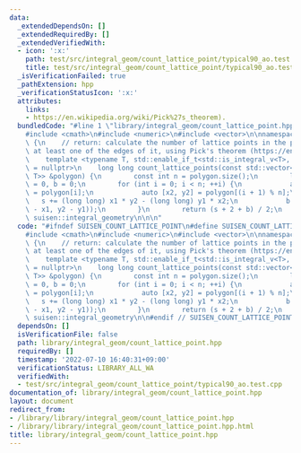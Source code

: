 ```yaml
---
data:
  _extendedDependsOn: []
  _extendedRequiredBy: []
  _extendedVerifiedWith:
  - icon: ':x:'
    path: test/src/integral_geom/count_lattice_point/typical90_ao.test.cpp
    title: test/src/integral_geom/count_lattice_point/typical90_ao.test.cpp
  _isVerificationFailed: true
  _pathExtension: hpp
  _verificationStatusIcon: ':x:'
  attributes:
    links:
    - https://en.wikipedia.org/wiki/Pick%27s_theorem).
  bundledCode: "#line 1 \"library/integral_geom/count_lattice_point.hpp\"\n\n\n\n\
    #include <cmath>\n#include <numeric>\n#include <vector>\n\nnamespace suisen::integral_geometry\
    \ {\n    // return: calculate the number of lattice points in the polygon or on\
    \ at least one of the edges of it, using Pick's theorem (https://en.wikipedia.org/wiki/Pick%27s_theorem).\n\
    \    template <typename T, std::enable_if_t<std::is_integral_v<T>, std::nullptr_t>\
    \ = nullptr>\n    long long count_lattice_points(const std::vector<std::pair<T,\
    \ T>> &polygon) {\n        const int n = polygon.size();\n        long long s\
    \ = 0, b = 0;\n        for (int i = 0; i < n; ++i) {\n            auto [x1, y1]\
    \ = polygon[i];\n            auto [x2, y2] = polygon[(i + 1) % n];\n         \
    \   s += (long long) x1 * y2 - (long long) y1 * x2;\n            b += std::abs(std::gcd(x2\
    \ - x1, y2 - y1));\n        }\n        return (s + 2 + b) / 2;\n    }\n} // namespace\
    \ suisen::integral_geometry\n\n\n"
  code: "#ifndef SUISEN_COUNT_LATTICE_POINT\n#define SUISEN_COUNT_LATTICE_POINT\n\n\
    #include <cmath>\n#include <numeric>\n#include <vector>\n\nnamespace suisen::integral_geometry\
    \ {\n    // return: calculate the number of lattice points in the polygon or on\
    \ at least one of the edges of it, using Pick's theorem (https://en.wikipedia.org/wiki/Pick%27s_theorem).\n\
    \    template <typename T, std::enable_if_t<std::is_integral_v<T>, std::nullptr_t>\
    \ = nullptr>\n    long long count_lattice_points(const std::vector<std::pair<T,\
    \ T>> &polygon) {\n        const int n = polygon.size();\n        long long s\
    \ = 0, b = 0;\n        for (int i = 0; i < n; ++i) {\n            auto [x1, y1]\
    \ = polygon[i];\n            auto [x2, y2] = polygon[(i + 1) % n];\n         \
    \   s += (long long) x1 * y2 - (long long) y1 * x2;\n            b += std::abs(std::gcd(x2\
    \ - x1, y2 - y1));\n        }\n        return (s + 2 + b) / 2;\n    }\n} // namespace\
    \ suisen::integral_geometry\n\n#endif // SUISEN_COUNT_LATTICE_POINT\n"
  dependsOn: []
  isVerificationFile: false
  path: library/integral_geom/count_lattice_point.hpp
  requiredBy: []
  timestamp: '2022-07-10 16:40:31+09:00'
  verificationStatus: LIBRARY_ALL_WA
  verifiedWith:
  - test/src/integral_geom/count_lattice_point/typical90_ao.test.cpp
documentation_of: library/integral_geom/count_lattice_point.hpp
layout: document
redirect_from:
- /library/library/integral_geom/count_lattice_point.hpp
- /library/library/integral_geom/count_lattice_point.hpp.html
title: library/integral_geom/count_lattice_point.hpp
---
```

